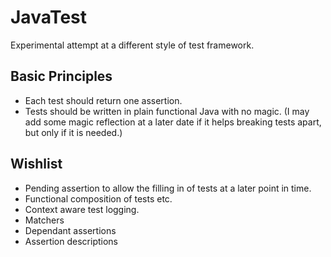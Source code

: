 # JavaTest

Experimental attempt at a different style of test framework.

## Basic Principles

- Each test should return one assertion.
- Tests should be written in plain functional Java with no magic. (I may add some magic reflection at a later date if it helps breaking tests apart, but only if it is needed.)
 
## Wishlist

- Pending assertion to allow the filling in of tests at a later point in time.
- Functional composition of tests etc.
- Context aware test logging.
- Matchers
- Dependant assertions
- Assertion descriptions
 